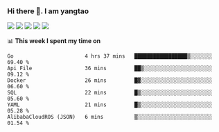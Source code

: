 ### Hi there 👋. I am yangtao 

<!-- **runtu666/runtu666** is a ✨ _special_ ✨ repository because its `README.md` (this file) appears on your GitHub profile. -->

![](https://github-profile-summary-cards.vercel.app/api/cards/profile-details?username=runtu666&theme=github)
![](https://github-profile-summary-cards.vercel.app/api/cards/repos-per-language?username=runtu666&theme=github)
![](https://github-profile-summary-cards.vercel.app/api/cards/most-commit-language?username=runtu666&theme=github)
![](https://github-profile-summary-cards.vercel.app/api/cards/stats?&username=runtu666&theme=github)
![](https://github-profile-summary-cards.vercel.app/api/cards/productive-time?username=runtu666&theme=github)

📊 **This week I spent my time on**
<!--START_SECTION:waka-->

```text
Go                       4 hrs 37 mins   █████████████████▒░░░░░░░   69.40 %
Api File                 36 mins         ██▒░░░░░░░░░░░░░░░░░░░░░░   09.12 %
Docker                   26 mins         █▓░░░░░░░░░░░░░░░░░░░░░░░   06.60 %
SQL                      22 mins         █▒░░░░░░░░░░░░░░░░░░░░░░░   05.60 %
YAML                     21 mins         █▒░░░░░░░░░░░░░░░░░░░░░░░   05.28 %
AlibabaCloudROS (JSON)   6 mins          ▒░░░░░░░░░░░░░░░░░░░░░░░░   01.54 %
```

<!--END_SECTION:waka-->


[comment]: <> (Here are some ideas to get you started:)

[comment]: <> (- 🔭 I’m currently working on tal)

[comment]: <> (- 🌱 I’m currently learning devops)

[comment]: <> (- 👯 I’m looking to collaborate on ...)

[comment]: <> (- 🤔 I’m looking for help with ...)

[comment]: <> (- 💬 Ask me about ...)

[comment]: <> (- 📫 How to reach me: ...)

[comment]: <> (- 😄 Pronouns: ...)

[comment]: <> (- ⚡ Fun fact: ...)
